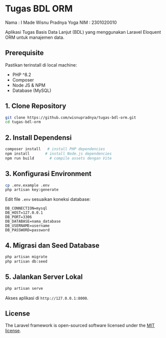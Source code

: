# Tugas BDL ORM

Nama : I Made Wisnu Pradnya Yoga
NIM : 2301020010

Aplikasi Tugas Basis Data Lanjut (BDL) yang menggunakan Laravel Eloquent ORM untuk manajemen data.

## Prerequisite

Pastikan terinstall di local machine:

-   PHP ^8.2
-   Composer
-   Node JS & NPM
-   Database (MySQL)

## 1. Clone Repository

```bash
git clone https://github.com/wisnupradnya/tugas-bdl-orm.git
cd tugas-bdl-orm
```

## 2. Install Dependensi

```bash
composer install   # install PHP dependencies
npm install       # install Node.js dependencies
npm run build       # compile assets dengan Vite
```

## 3. Konfigurasi Environment

```bash
cp .env.example .env
php artisan key:generate
```

Edit file `.env` sesuaikan koneksi database:

```dotenv
DB_CONNECTION=mysql
DB_HOST=127.0.0.1
DB_PORT=3306
DB_DATABASE=nama_database
DB_USERNAME=username
DB_PASSWORD=password
```

## 4. Migrasi dan Seed Database

```bash
php artisan migrate
php artisan db:seed
```

## 5. Jalankan Server Lokal

```bash
php artisan serve
```

Akses aplikasi di `http://127.0.0.1:8000`.

## License

The Laravel framework is open-sourced software licensed under the [MIT license](https://opensource.org/licenses/MIT).
